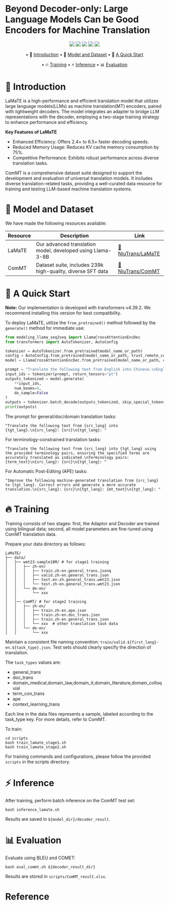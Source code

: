 # Beyond Decoder-only: Large Language Models Can be Good Encoders for Machine Translation

<p align="center">
  <a href="xx" alt="paper"><img src="https://img.shields.io/badge/Paper-LaMaTE-blue?logo=arxiv&logoColor=white"/></a>
  <a href="https://huggingface.co/NiuTrans/LaMaTE" alt="Model"><img src="https://img.shields.io/badge/Model-LaMaTE-yellow?logo=huggingface"/></a>
  <a href="https://huggingface.co/datasets/NiuTrans/ComMT" alt="Dataset"><img src="https://img.shields.io/badge/Dataset-ComMT-yellow?logo=huggingface"/></a>
  <a href="https://github.com/NiuTrans" alt="NiuTrans"><img src="https://img.shields.io/badge/NiuTrans-blue"/></a>
  <a href="http://team.neu.edu.cn/NEUNLPLab/zh_CN/index.htm" alt="NEUNLP"><img src="https://img.shields.io/badge/NEUNLP-blue"/></a>
</p>


<div align="center">
<p align="center" dir="auto">

• 📄 [Introduction](#-introduction) 
• 🤗 [Model and Dataset](#-model-and-dataset)
• 🚀 [A Quick Start](#-a-quick-start)
</p>
<p align="center" dir="auto">

• 🔥 [Training](#-training) 
• ⚡ [Inference](#-inference) 
• 📊 [Evaluation](#-evaluation)
</p>
</div>

# 📄 Introduction
LaMaTE is a high-performance and efficient translation model that utilizes large language models(LLMs) as machine translation(MT) encoders, paired with lightweight decoders. 
The model integrates an adapter to bridge LLM representations with the decoder, employing a two-stage training strategy to enhance performance and efficiency.

**Key Features of LaMaTE**
- Enhanced Efficiency: Offers 2.4× to 6.5× faster decoding speeds.
- Reduced Memory Usage: Reduces KV cache memory consumption by 75%.
- Competitive Performance: Exhibits robust performance across diverse translation tasks.

ComMT is a comprehensive dataset suite designed to support the development and evaluation of universal translation models. 
It includes diverse translation-related tasks, providing a well-curated data resource for training and testing LLM-based machine translation systems.


# 🤗 Model and Dataset
We have made the following resources available:

| Resource         | Description                                         | Link                                                      |
|------------------|-----------------------------------------------------|-----------------------------------------------------------|
| LaMaTE    | Our advanced translation model, developed using Llama-3-8B	  | [🤗NiuTrans/LaMaTE](https://huggingface.co/NiuTrans/LaMaTE) |
| ComMT    | Dataset suite, includes 239k high-quality, diverse SFT data	  | [🤗NiuTrans/ComMT](https://huggingface.co/datasets/NiuTrans/ComMT) |


# 🚀 A Quick Start
**Note:** Our implementation is developed with transformers v4.39.2. 
We recommend installing this version for best compatibility.

To deploy LaMaTE, utilize the ```from_pretrained()``` method followed by the ```generate()``` method for immediate use:

```python
from modeling_llama_seq2seq import LlamaCrossAttentionEncDec
from transformers import AutoTokenizer, AutoConfig

tokenizer = AutoTokenizer.from_pretrained(model_name_or_path)
config = AutoConfig.from_pretrained(model_name_or_path, trust_remote_code=True)
model = LlamaCrossAttentionEncDec.from_pretrained(model_name_or_path, config=config)

prompt = "Translate the following text from English into Chinese.\nEnglish: The harder you work at it, the more progress you will make.\nChinese: ",
input_ids = tokenizer(prompt, return_tensors="pt")
outputs_tokenized = model.generate(
    **input_ids,
    num_beams=5,
    do_sample=False
)
outputs = tokenizer.batch_decode(outputs_tokenized, skip_special_tokens=True)
print(outputs) 
```

The prompt for general/doc/domain translation tasks:
```
"Translate the following text from {src_lang} into {tgt_lang}.\n{src_lang}: {src}\n{tgt_lang}: "
```

For terminology-constrained translation tasks:

```
"Translate the following text from {src_lang} into {tgt_lang} using the provided terminology pairs, ensuring the specified terms are accurately translated as indicated.\nTerminology pairs: {term_text}\n{src_lang}: {src}\n{tgt_lang}: "
```

For Automatic Post-Editing (APE) tasks:
```
"Improve the following machine-generated translation from {src_lang} to {tgt_lang}. Correct errors and generate a more accurate translation.\n{src_lang}: {src}\n{tgt_lang}: {mt_text}\n{tgt_lang}: "
```

# 🔥 Training 
Training consists of two stages: first, the Adaptor and Decoder are trained using bilingual data; second, all model parameters are fine-tuned using ComMT translation data.

Prepare your data directory as follows:

```
LaMaTE/
├── data/
│   ├── wmt23-sample10M/ # for stage1 training
│   │   ├── zh-en/
│   │   │   ├── train.zh-en.general_trans.jsonq
│   │   │   ├── valid.zh-en.general_trans.json
│   │   │   ├── test.en-zh.general_trans.wmt23.json
│   │   │   └── test.zh-en.general_trans.wmt23.json
│   │   └── de-en/
│   │       └── xxx
│   │
│   │── ComMT/ # for stage2 training
│   │   ├── zh-en/
│   │   │   ├── train.zh-en.ape.json
│   │   │   ├── train.zh-en.doc_trans.json
│   │   │   ├── train.zh-en.general_trans.json
│   │   │   └── xxx  # other translation task data
│   │   └── de-en/
│   │       └── xxx
```

Maintain a consistent file naming convention: ```train/valid.${first_lang}-en.${task_type}.json```. 
Test sets should clearly specify the direction of translation. 

The ```task_types``` values are:
- general_trans
- doc_trans
- domain_medical,domain_law,domain_it,domain_literature,domain_colloquial
- term_con_trans
- ape
- context_learning_trans

Each line in the data files represents a sample, labeled according to the task_type key. 
For more details, refer to ComMT.

To train:
```
cd scripts
bash train_lamate_stage1.sh
bash train_lamate_stage2.sh
```

For training commands and configurations, please follow the provided ```scripts``` in the scripts directory.

# ⚡ Inference 
After training, perform batch inference on the ComMT test set:

```
bash inference_lamate.sh
```
Results are saved in ```${model_dir}/decoder_result```.

# 📊 Evaluation
Evaluate using BLEU and COMET:

```
bash eval_commt.sh ${decoder_result_dir}
```
Results are stored in ```scripts/ComMT_result.xlsx```.

# Reference
